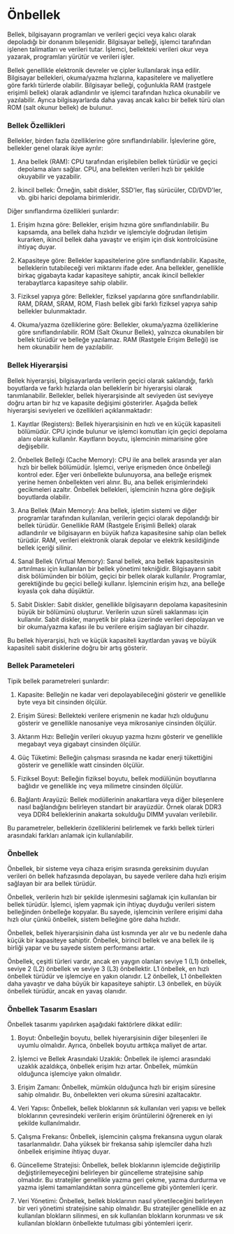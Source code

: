 # Önbellek 

Bellek, bilgisayarın programları ve verileri geçici veya kalıcı olarak depoladığı bir donanım bileşenidir. Bilgisayar belleği, işlemci tarafından işlenen talimatları ve verileri tutar. İşlemci, bellekteki verileri okur veya yazarak, programları yürütür ve verileri işler.

Bellek genellikle elektronik devreler ve çipler kullanılarak inşa edilir. Bilgisayar bellekleri, okuma/yazma hızlarına, kapasitelere ve maliyetlere göre farklı türlerde olabilir. Bilgisayar belleği, çoğunlukla RAM (rastgele erişimli bellek) olarak adlandırılır ve işlemci tarafından hızlıca okunabilir ve yazılabilir. Ayrıca bilgisayarlarda daha yavaş ancak kalıcı bir bellek türü olan ROM (salt okunur bellek) de bulunur.

### Bellek Özellikleri

Bellekler, birden fazla özelliklerine göre sınıflandırılabilir. İşlevlerine göre, bellekler genel olarak ikiye ayrılır:

1.  Ana bellek (RAM): CPU tarafından erişilebilen bellek türüdür ve geçici depolama alanı sağlar. CPU, ana bellekten verileri hızlı bir şekilde okuyabilir ve yazabilir.
    
2.  İkincil bellek: Örneğin, sabit diskler, SSD'ler, flaş sürücüler, CD/DVD'ler, vb. gibi harici depolama birimleridir.
    

Diğer sınıflandırma özellikleri şunlardır:

1.  Erişim hızına göre: Bellekler, erişim hızına göre sınıflandırılabilir. Bu kapsamda, ana bellek daha hızlıdır ve işlemciyle doğrudan iletişim kurarken, ikincil bellek daha yavaştır ve erişim için disk kontrolcüsüne ihtiyaç duyar.
    
2.  Kapasiteye göre: Bellekler kapasitelerine göre sınıflandırılabilir. Kapasite, belleklerin tutabileceği veri miktarını ifade eder. Ana bellekler, genellikle birkaç gigabayta kadar kapasiteye sahiptir, ancak ikincil bellekler terabaytlarca kapasiteye sahip olabilir.
    
3.  Fiziksel yapıya göre: Bellekler, fiziksel yapılarına göre sınıflandırılabilir. RAM, DRAM, SRAM, ROM, Flash bellek gibi farklı fiziksel yapıya sahip bellekler bulunmaktadır.
    
4.  Okuma/yazma özelliklerine göre: Bellekler, okuma/yazma özelliklerine göre sınıflandırılabilir. ROM (Salt Okunur Bellek), yalnızca okunabilen bir bellek türüdür ve belleğe yazılamaz. RAM (Rastgele Erişim Belleği) ise hem okunabilir hem de yazılabilir.

### Bellek Hiyerarşisi

Bellek hiyerarşisi, bilgisayarlarda verilerin geçici olarak saklandığı, farklı boyutlarda ve farklı hızlarda olan belleklerin bir hiyerarşisi olarak tanımlanabilir. Bellekler, bellek hiyerarşisinde alt seviyeden üst seviyeye doğru artan bir hız ve kapasite değişimi gösterirler. Aşağıda bellek hiyerarşisi seviyeleri ve özellikleri açıklanmaktadır:

1.  Kayıtlar (Registers): Bellek hiyerarşisinin en hızlı ve en küçük kapasiteli bölümüdür. CPU içinde bulunur ve işlemci komutları için geçici depolama alanı olarak kullanılır. Kayıtların boyutu, işlemcinin mimarisine göre değişebilir.
    
2.  Önbellek Belleği (Cache Memory): CPU ile ana bellek arasında yer alan hızlı bir bellek bölümüdür. İşlemci, veriye erişmeden önce önbelleği kontrol eder. Eğer veri önbellekte bulunuyorsa, ana belleğe erişmek yerine hemen önbellekten veri alınır. Bu, ana bellek erişimlerindeki gecikmeleri azaltır. Önbellek bellekleri, işlemcinin hızına göre değişik boyutlarda olabilir.
    
3.  Ana Bellek (Main Memory): Ana bellek, işletim sistemi ve diğer programlar tarafından kullanılan, verilerin geçici olarak depolandığı bir bellek türüdür. Genellikle RAM (Rastgele Erişimli Bellek) olarak adlandırılır ve bilgisayarın en büyük hafıza kapasitesine sahip olan bellek türüdür. RAM, verileri elektronik olarak depolar ve elektrik kesildiğinde bellek içeriği silinir.
    
4.  Sanal Bellek (Virtual Memory): Sanal bellek, ana bellek kapasitesinin artırılması için kullanılan bir bellek yönetimi tekniğidir. Bilgisayarın sabit disk bölümünden bir bölüm, geçici bir bellek olarak kullanılır. Programlar, gerektiğinde bu geçici belleği kullanır. İşlemcinin erişim hızı, ana belleğe kıyasla çok daha düşüktür.
    
5.  Sabit Diskler: Sabit diskler, genellikle bilgisayarın depolama kapasitesinin büyük bir bölümünü oluşturur. Verilerin uzun süreli saklanması için kullanılır. Sabit diskler, manyetik bir plaka üzerinde verileri depolayan ve bir okuma/yazma kafası ile bu verilere erişim sağlayan bir cihazdır.
    

Bu bellek hiyerarşisi, hızlı ve küçük kapasiteli kayıtlardan yavaş ve büyük kapasiteli sabit disklerine doğru bir artış gösterir.

### Bellek Parameteleri

Tipik bellek parametreleri şunlardır:

1.  Kapasite: Belleğin ne kadar veri depolayabileceğini gösterir ve genellikle byte veya bit cinsinden ölçülür.
    
2.  Erişim Süresi: Bellekteki verilere erişmenin ne kadar hızlı olduğunu gösterir ve genellikle nanosaniye veya mikrosaniye cinsinden ölçülür.
    
3.  Aktarım Hızı: Belleğin verileri okuyup yazma hızını gösterir ve genellikle megabayt veya gigabayt cinsinden ölçülür.
    
4.  Güç Tüketimi: Belleğin çalışması sırasında ne kadar enerji tükettiğini gösterir ve genellikle watt cinsinden ölçülür.
    
5.  Fiziksel Boyut: Belleğin fiziksel boyutu, bellek modülünün boyutlarına bağlıdır ve genellikle inç veya milimetre cinsinden ölçülür.
    
6.  Bağlantı Arayüzü: Bellek modüllerinin anakartlara veya diğer bileşenlere nasıl bağlandığını belirleyen standart bir arayüzdür. Örnek olarak DDR3 veya DDR4 belleklerinin anakarta sokulduğu DIMM yuvaları verilebilir.
    

Bu parametreler, belleklerin özelliklerini belirlemek ve farklı bellek türleri arasındaki farkları anlamak için kullanılabilir.

### Önbellek

Önbellek, bir sisteme veya cihaza erişim sırasında gereksinim duyulan verileri ön bellek hafızasında depolayan, bu sayede verilere daha hızlı erişim sağlayan bir ara bellek türüdür.

Önbellek, verilerin hızlı bir şekilde işlenmesini sağlamak için kullanılan bir bellek türüdür. İşlemci, işlem yapmak için ihtiyaç duyduğu verileri sistem belleğinden önbelleğe kopyalar. Bu sayede, işlemcinin verilere erişimi daha hızlı olur çünkü önbellek, sistem belleğine göre daha hızlıdır.

Önbellek, bellek hiyerarşisinin daha üst kısmında yer alır ve bu nedenle daha küçük bir kapasiteye sahiptir. Önbellek, birincil bellek ve ana bellek ile iş birliği yapar ve bu sayede sistem performansı artar.

Önbellek, çeşitli türleri vardır, ancak en yaygın olanları seviye 1 (L1) önbellek, seviye 2 (L2) önbellek ve seviye 3 (L3) önbellektir. L1 önbellek, en hızlı önbellek türüdür ve işlemciye en yakın olanıdır. L2 önbellek, L1 önbellekten daha yavaştır ve daha büyük bir kapasiteye sahiptir. L3 önbellek, en büyük önbellek türüdür, ancak en yavaş olanıdır.

### Önbellek Tasarım Esasları

Önbellek tasarımı yapılırken aşağıdaki faktörlere dikkat edilir:

1.  Boyut: Önbelleğin boyutu, bellek hiyerarşisinin diğer bileşenleri ile uyumlu olmalıdır. Ayrıca, önbellek boyutu arttıkça maliyet de artar.
    
2.  İşlemci ve Bellek Arasındaki Uzaklık: Önbellek ile işlemci arasındaki uzaklık azaldıkça, önbellek erişim hızı artar. Önbellek, mümkün olduğunca işlemciye yakın olmalıdır.
    
3.  Erişim Zamanı: Önbellek, mümkün olduğunca hızlı bir erişim süresine sahip olmalıdır. Bu, önbellekten veri okuma süresini azaltacaktır.
    
4.  Veri Yapısı: Önbellek, bellek bloklarının sık kullanılan veri yapısı ve bellek bloklarının çevresindeki verilerin erişim örüntülerini öğrenerek en iyi şekilde kullanılmalıdır.
    
5.  Çalışma Frekansı: Önbellek, işlemcinin çalışma frekansına uygun olarak tasarlanmalıdır. Daha yüksek bir frekansa sahip işlemciler daha hızlı önbellek erişimine ihtiyaç duyar.
    
6.  Güncelleme Stratejisi: Önbellek, bellek bloklarının işlemcide değiştirilip değiştirilemeyeceğini belirleyen bir güncelleme stratejisine sahip olmalıdır. Bu stratejiler genellikle yazma geri çekme, yazma durdurma ve yazma işlemi tamamlandıktan sonra güncelleme gibi yöntemleri içerir.
    
7.  Veri Yönetimi: Önbellek, bellek bloklarının nasıl yönetileceğini belirleyen bir veri yönetimi stratejisine sahip olmalıdır. Bu stratejiler genellikle en az kullanılan blokların silinmesi, en sık kullanılan blokların korunması ve sık kullanılan blokların önbellekte tutulması gibi yöntemleri içerir.

